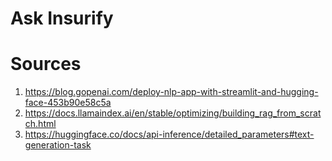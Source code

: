 # Ask Insurify

# Sources
1. https://blog.gopenai.com/deploy-nlp-app-with-streamlit-and-hugging-face-453b90e58c5a
2. https://docs.llamaindex.ai/en/stable/optimizing/building_rag_from_scratch.html
3. https://huggingface.co/docs/api-inference/detailed_parameters#text-generation-task
